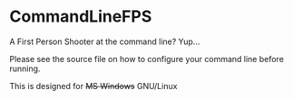 # CommandLineFPS
A First Person Shooter at the command line? Yup...

Please see the source file on how to configure your command line before running.

This is designed for ~~MS Windows~~ GNU/Linux
